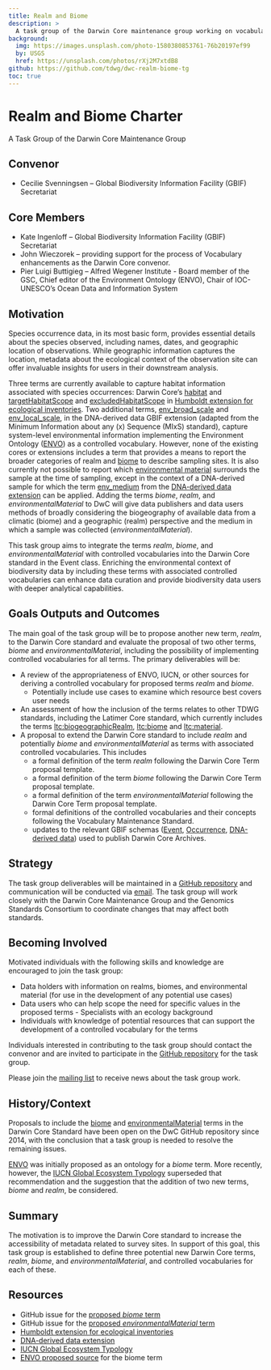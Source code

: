 ```yaml
---
title: Realm and Biome
description: >
  A task group of the Darwin Core maintenance group working on vocabularies to describe the ecological context of a sampling or observing event.
background:
  img: https://images.unsplash.com/photo-1580380853761-76b20197ef99
  by: USGS
  href: https://unsplash.com/photos/rXj2M7xtdB8
github: https://github.com/tdwg/dwc-realm-biome-tg
toc: true
---
```



# Realm and Biome Charter </br >
A Task Group of the Darwin Core Maintenance Group


## Convenor

  - Cecilie Svenningsen – Global Biodiversity Information Facility (GBIF) Secretariat 

## Core Members

  - Kate Ingenloff – Global Biodiversity Information Facility (GBIF) Secretariat
  - John Wieczorek – providing support for the process of Vocabulary enhancements as the Darwin Core convenor. 
  - Pier Luigi Buttigieg – Alfred Wegener Institute \- Board member of the GSC, Chief editor of the Environment Ontology (ENVO), Chair of IOC-UNESCO’s Ocean Data and Information System 

## Motivation 

Species occurrence data, in its most basic form, provides essential details about the species observed, including names, dates, and geographic location of observations. While geographic information captures the location, metadata about the ecological context of the observation site can offer invaluable insights for users in their downstream analysis. 

Three terms are currently available to capture habitat information associated with species occurrences: Darwin Core’s [habitat](https://dwc.tdwg.org/terms/#dwc:habitat) and [targetHabitatScope](http://rs.tdwg.org/eco/terms/targetHabitatScope) and [excludedHabitatScope](http://rs.tdwg.org/eco/terms/excludedHabitatScope) in [Humboldt extension for ecological inventories](https://eco.tdwg.org/). Two additional terms, [env_broad_scale](https://w3id.org/mixs/0000012) and [env_local_scale](https://w3id.org/mixs/0000013), in the DNA-derived data GBIF extension (adapted from the Minimum Information about any (x) Sequence (MIxS) standard), capture system-level environmental information implementing the Environment Ontology ([ENVO](http://purl.obolibrary.org/obo/ENVO_00000428)) as a controlled vocabulary. However, none of the existing cores or extensions includes a term that provides a means to report the broader categories of realm and [biome](https://github.com/tdwg/dwc/issues/38) to describe sampling sites. It is also currently not possible to report which [environmental material](https://github.com/tdwg/dwc/issues/40) surrounds the sample at the time of sampling, except in the context of a DNA-derived sample for which the term [env_medium](https://rs.gbif.org/extension/gbif/1.0/dna_derived_data_2021-07-05.xml#env_medium) from the [DNA-derived data extension](https://rs.gbif.org/extension/gbif/1.0/dna_derived_data_2024-04-17.xml) can be applied. Adding the terms *biome*, *realm*, and *environmentalMaterial* to DwC will give data publishers and data users methods of broadly considering the biogeography of available data from a climatic (biome) and a geographic (realm) perspective and the medium in which a sample was collected (*environmentalMaterial*). 

This task group aims to integrate the terms *realm*, *biome*, and *environmentalMaterial* with controlled vocabularies into the Darwin Core standard in the Event class. Enriching the environmental context of biodiversity data by including these terms with associated controlled vocabularies can enhance data curation and provide biodiversity data users with deeper analytical capabilities. 

## Goals Outputs and Outcomes

The main goal of the task group will be to propose another new term, *realm*, to the Darwin Core standard and evaluate the proposal of two other terms, *biome* and *environmentalMaterial*, including the possibility of implementing controlled vocabularies for all terms. The primary deliverables will be: 

  - A review of the appropriateness of ENVO, IUCN, or other sources for deriving a controlled vocabulary for proposed terms *realm* and *biome*.
    - Potentially include use cases to examine which resource best covers user needs 
  - An assessment of how the inclusion of the terms relates to other TDWG standards, including the Latimer Core standard, which currently includes the terms [ltc:biogeographicRealm](https://ltc.tdwg.org/terms/#ltc_biogeographicRealm), [ltc:biome](https://ltc.tdwg.org/terms/#ltc_biome) and [ltc:material](https://ltc.tdwg.org/terms/#ObjectGroup_material). 
  - A proposal to extend the Darwin Core standard to include *realm* and potentially *biome* and *environmentalMaterial* as terms with associated controlled vocabularies. This includes 
    - a formal definition of the term *realm* following the Darwin Core Term proposal template. 
    - a formal definition of the term *biome* following the Darwin Core Term proposal template. 
    - a formal definition of the term *environmentalMaterial* following the Darwin Core Term proposal template. 
    - formal definitions of the controlled vocabularies and their concepts following the Vocabulary Maintenance Standard. 
    - updates to the relevant GBIF schemas ([Event](https://rs.gbif.org/core/dwc_event_2024-02-19.xml), [Occurrence](https://rs.gbif.org/core/dwc_occurrence_2024-02-23.xml), [DNA-derived data](https://rs.gbif.org/extension/gbif/1.0/dna_derived_data_2024-04-17.xml)) used to publish Darwin Core Archives. 

## Strategy

The task group deliverables will be maintained in a [GitHub repository](https://github.com/tdwg/dwc-realm-biome-tg) and communication will be conducted via [email](https://lists.tdwg.org/postorius/lists/dwc-realm-biome.lists.tdwg.org/). The task group will work closely with the Darwin Core Maintenance Group and the Genomics Standards Consortium to coordinate changes that may affect both standards.  

## Becoming Involved

Motivated individuals with the following skills and knowledge are encouraged to join the task group: 
  - Data holders with information on realms, biomes, and environmental material (for use in the development of any potential use cases) 
  - Data users who can help scope the need for specific values in the proposed terms - Specialists with an ecology background 
  - Individuals with knowledge of potential resources that can support the development of a controlled vocabulary for the terms 

Individuals interested in contributing to the task group should contact the convenor and are invited to participate in the [GitHub repository](https://github.com/tdwg/dwc-realm-biome-tg) for the task group. 

Please join the [mailing list](https://lists.tdwg.org/postorius/lists/dwc-realm-biome.lists.tdwg.org/) to receive news about the task group work. 

## History/Context

Proposals to include the [biome](https://github.com/tdwg/dwc/issues/38) and [environmentalMaterial](https://github.com/tdwg/dwc/issues/40) terms in the Darwin Core Standard have been open on the DwC GitHub repository since 2014, with the conclusion that a task group is needed to resolve the remaining issues. 

[ENVO](http://purl.obolibrary.org/obo/ENVO_00000428) was initially proposed as an ontology for a *biome* term. More recently, however, the [IUCN Global Ecosystem Typology](https://global-ecosystems.org/explore) superseded that recommendation and the suggestion that the addition of two new terms, *biome* and *realm*, be considered. 

## Summary

The motivation is to improve the Darwin Core standard to increase the accessibility of metadata related to survey sites. In support of this goal, this task group is established to define three potential new Darwin Core terms, *realm*, *biome*, and *environmentalMaterial*, and controlled vocabularies for each of these. 

## Resources
  - GitHub issue for the [proposed *biome* term](https://github.com/tdwg/dwc/issues/38) 
  - GitHub issue for the [proposed *environmentalMaterial* term](https://github.com/tdwg/dwc/issues/40) 
  - [Humboldt extension for ecological inventories](https://rs.gbif.org/extension/eco/Humboldt_2024-04-16.xml) 
  - [DNA-derived data extension](https://rs.gbif.org/extension/gbif/1.0/dna_derived_data_2024-04-17.xml) 
  - [IUCN Global Ecosystem Typology](https://global-ecosystems.org/explore) 
  - [ENVO proposed source](http://purl.obolibrary.org/obo/ENVO_00000428) for the biome term

